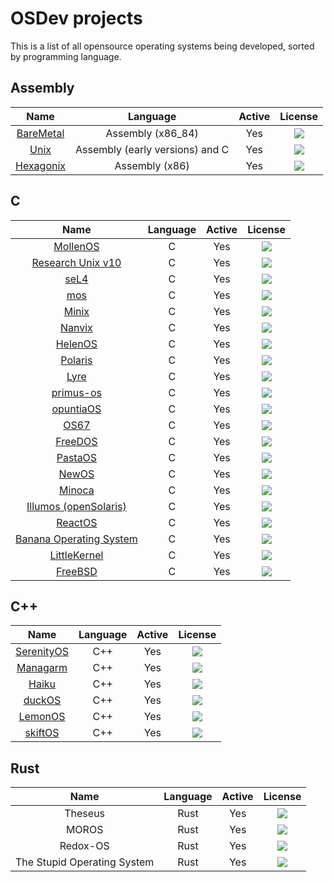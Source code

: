 # OSDev projects

This is a list of all opensource operating systems being developed, sorted by programming language.

## Assembly

| Name          | Language        | Active | License |
|:-------------:|:---------------:|:------:|:-------:|
| [BareMetal](https://github.com/ReturnInfinity/BareMetal)| Assembly (x86_84)| Yes | ![](https://img.shields.io/github/license/ReturnInfinity/BareMetal.svg)        |
| [Unix](https://github.com/dspinellis/unix-history-repo)| Assembly (early versions) and C| Yes | ![](https://img.shields.io/github/license/dspinellis/unix-history-repo.svg)        |
| [Hexagonix](https://github.com/hexagonix/)| Assembly (x86)| Yes | ![](https://img.shields.io/github/license/Hexagonix/hexagonix.svg)        |

## C

| Name          | Language        | Active | License |
|:-------------:|:---------------:|:------:|:-------:|
| [MollenOS](https://github.com/Meulengracht/MollenOS)| C | Yes| ![](https://img.shields.io/github/license/Meulengracht/MollenOS.svg)        |
| [Research Unix v10](https://github.com/Alhadis/Research-Unix-v10)| C| Yes| ![](https://img.shields.io/github/license/Alhadis/Research-Unix-v10.svg)        |
| [seL4](https://github.com/seL4/seL4)| C| Yes| ![](https://img.shields.io/github/license/seL4/seL4.svg)        |
| [mos](https://github.com/MQuy/mos)| C| Yes| ![](https://img.shields.io/github/license/MQuy/mos.svg)        |
| [Minix](https://github.com/Stichting-MINIX-Research-Foundation/minix)| C| Yes| ![](https://img.shields.io/github/license/Stichting-MINIX-Research-Foundation/minix.svg)        |
| [Nanvix](https://github.com/nanvix/nanvix)| C| Yes| ![](https://img.shields.io/github/license/nanvix/nanvix.svg)        |
| [HelenOS](https://github.com/HelenOS/helenos)| C| Yes| ![](https://img.shields.io/github/license/HelenOS/helenos.svg)        |
| [Polaris](https://github.com/NSG650/Polaris)| C| Yes| ![](https://img.shields.io/github/license/NSG650/Polaris.svg)        |
| [Lyre](https://github.com/lyre-os/lyre)| C| Yes| ![](https://img.shields.io/github/license/lyre-os/lyre.svg)        |
| [primus-os](https://github.com/araujo88/primus-os)| C| Yes| ![](https://img.shields.io/github/license/araujo88/primus-os.svg)        |
| [opuntiaOS](https://github.com/opuntiaOS-Project/opuntiaOS)| C| Yes| ![](https://img.shields.io/github/license/opuntiaOS-Project/opuntiaOS.svg)        |
| [OS67](https://github.com/SilverRainZ/OS67)| C| Yes| ![](https://img.shields.io/github/license/SilverRainZ/OS67.svg)        |
| [FreeDOS](https://github.com/FDOS/kernel)| C| Yes| ![](https://img.shields.io/github/license/FDOS/kernel.svg)        |
| [PastaOS](https://github.com/arighi/pastaos)| C| Yes| ![](https://img.shields.io/github/license/arighi/pastaos.svg)        |
| [NewOS](https://github.com/travisg/newos)| C| Yes| ![](https://img.shields.io/github/license/travisg/newos.svg)        |
| [Minoca](https://github.com/minoca/os)| C| Yes| ![](https://img.shields.io/github/license/minoca/os.svg)        |
| [Illumos (openSolaris)](https://github.com/illumos/illumos-gate)| C| Yes| ![](https://img.shields.io/github/license/illumos/illumos-gate.svg)        |
| [ReactOS](https://github.com/reactos/reactos)| C| Yes| ![](https://img.shields.io/github/license/reactos/reactos.svg)        |
| [Banana Operating System](https://github.com/alexdboxall/Banana-Operating-System)| C| Yes| ![](https://img.shields.io/github/license/alexdboxall/Banana-Operating-System.svg)        |
| [LittleKernel](https://github.com/littlekernel/lk)| C| Yes| ![](https://img.shields.io/github/license/littlekernel/lk.svg)        |
| [FreeBSD](https://github.com/freebsd/freebsd-src)| C| Yes| ![](https://img.shields.io/github/license/freebsd/freebsd-src.svg)        |

## C++

| Name          | Language        | Active | License |
|:-------------:|:---------------:|:------:|:-------:|
| [SerenityOS](https://github.com/SerenityOS/serenity)| C++| Yes| ![](https://img.shields.io/github/license/SerenityOS/serenity.svg)        |
| [Managarm](https://github.com/managarm/managarm)| C++| Yes| ![](https://img.shields.io/github/license/managarm/managarm.svg)        |
| [Haiku](https://github.com/haiku/haiku)| C++| Yes| ![](https://img.shields.io/github/license/haiku/haiku.svg)        |
| [duckOS](https://github.com/byteduck/duckOS)| C++| Yes| ![](https://img.shields.io/github/license/byteduck/duckOS.svg)        |
| [LemonOS](https://github.com/LemonOSProject/LemonOS)| C++| Yes| ![](https://img.shields.io/github/license/LemonOSProject/LemonOS.svg)        |
| [skiftOS](https://github.com/skiftOS/skift)| C++| Yes| ![](https://img.shields.io/github/license/skiftOS/skift.svg)        |

## Rust

| Name          | Language        | Active | License |
|:-------------:|:---------------:|:------:|:-------:|
| Theseus               | Rust                |    Yes    | ![](https://img.shields.io/github/license/theseus-os/Theseus.svg)        |
| MOROS              | Rust                | Yes       | ![](https://img.shields.io/github/license/vinc/moros.svg)        |
| Redox-OS              | Rust                | Yes       | ![](https://img.shields.io/github/license/redox-os/kernel.svg)        |
| The Stupid Operating System              | Rust                | Yes       | ![](https://img.shields.io/github/license/sos-os/kernel.svg)        |
